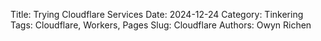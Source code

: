 Title: Trying Cloudflare Services
Date: 2024-12-24
Category: Tinkering
Tags: Cloudflare, Workers, Pages
Slug: Cloudflare
Authors: Owyn Richen